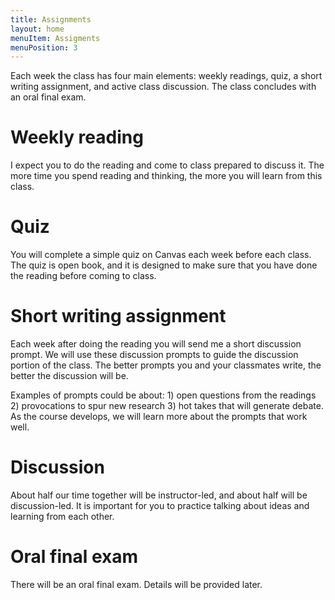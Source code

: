 ```yaml
---
title: Assignments
layout: home
menuItem: Assigments
menuPosition: 3
---
```


Each week the class has four main elements: weekly readings, quiz, a short writing assignment, and active class discussion. The class concludes with an oral final exam.

# Weekly reading

I expect you to do the reading and come to class prepared to discuss it. The more time you spend reading and thinking, the more you will learn from this class.

# Quiz

You will complete a simple quiz on Canvas each week before each class. The quiz is open book, and it is designed to make sure that you have done the reading before coming to class.

# Short writing assignment

Each week after doing the reading you will send me a short discussion prompt. We will use these discussion prompts to guide the discussion portion of the class. The better prompts you and your classmates write, the better the discussion will be.

Examples of prompts could be about: 1) open questions from the readings 2) provocations to spur new research 3) hot takes that will generate debate. As the course develops, we will learn more about the prompts that work well. 

# Discussion 

About half our time together will be instructor-led, and about half will be discussion-led. It is important for you to practice talking about ideas and learning from each other.

# Oral final exam

There will be an oral final exam. Details will be provided later.
